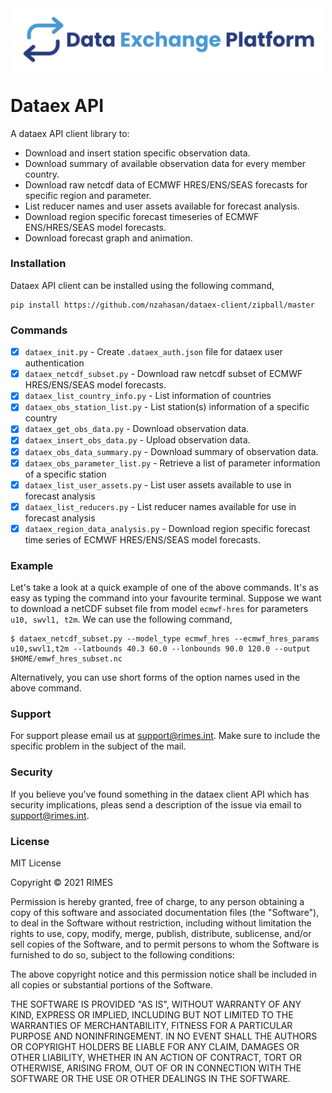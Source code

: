 
<img alt="Dataex" src="img/dataex_logo.svg" width="500px" style="display: block; margin: 0 auto 0 auto">

# Dataex API 

A dataex API client library to:

- Download and insert station specific observation data.
- Download summary of available observation data for every member country.
- Download raw netcdf data of ECMWF HRES/ENS/SEAS forecasts for specific region and parameter.
- List reducer names and user assets available for forecast analysis.
- Download region specific forecast timeseries of ECMWF ENS/HRES/SEAS model forecasts.
- Download forecast graph and animation.

### Installation

Dataex API client can be installed using the following command,
```
pip install https://github.com/nzahasan/dataex-client/zipball/master
```

### Commands

* [x] `dataex_init.py` - Create `.dataex_auth.json` file for dataex user authentication
* [x] `dataex_netcdf_subset.py` - Download raw netcdf subset of ECMWF HRES/ENS/SEAS model forecasts.
* [x] `dataex_list_country_info.py` - List information of countries
* [x] `dataex_obs_station_list.py` - List station(s) information of a specific country
* [x] `dataex_get_obs_data.py` - Download observation data.
* [x] `dataex_insert_obs_data.py` - Upload observation data.
* [x] `dataex_obs_data_summary.py` - Download summary of observation data.
* [x] `dataex_obs_parameter_list.py` - Retrieve a list of parameter information of a specific station
* [x] `dataex_list_user_assets.py` - List user assets available to use in forecast analysis
* [x] `dataex_list_reducers.py` - List reducer names available for use in forecast analysis
* [x] `dataex_region_data_analysis.py` - Download region specific forecast time series of ECMWF HRES/ENS/SEAS model forecasts.

### Example

Let's take a look at a quick example of one of the above commands. It's as easy as typing the command into your favourite terminal. Suppose we want to download a netCDF subset file from model `ecmwf-hres` for parameters `u10, swvl1, t2m`. We can use the following command, 

```
$ dataex_netcdf_subset.py --model_type ecmwf_hres --ecmwf_hres_params u10,swvl1,t2m --latbounds 40.3 60.0 --lonbounds 90.0 120.0 --output $HOME/emwf_hres_subset.nc

``` 
Alternatively, you can use short forms of the option names used in the above command. 

### Support

For support please email us at support@rimes.int. Make sure to include the specific problem in the subject of the mail.

### Security

If you believe you've found something in the dataex client API which has security implications, pleas send a description of the issue via email to support@rimes.int.


### License

MIT License

Copyright © 2021 RIMES

Permission is hereby granted, free of charge, to any person obtaining a copy
of this software and associated documentation files (the "Software"), to deal
in the Software without restriction, including without limitation the rights
to use, copy, modify, merge, publish, distribute, sublicense, and/or sell
copies of the Software, and to permit persons to whom the Software is
furnished to do so, subject to the following conditions:

The above copyright notice and this permission notice shall be included in all
copies or substantial portions of the Software.

THE SOFTWARE IS PROVIDED "AS IS", WITHOUT WARRANTY OF ANY KIND, EXPRESS OR
IMPLIED, INCLUDING BUT NOT LIMITED TO THE WARRANTIES OF MERCHANTABILITY,
FITNESS FOR A PARTICULAR PURPOSE AND NONINFRINGEMENT. IN NO EVENT SHALL THE
AUTHORS OR COPYRIGHT HOLDERS BE LIABLE FOR ANY CLAIM, DAMAGES OR OTHER
LIABILITY, WHETHER IN AN ACTION OF CONTRACT, TORT OR OTHERWISE, ARISING FROM,
OUT OF OR IN CONNECTION WITH THE SOFTWARE OR THE USE OR OTHER DEALINGS IN THE
SOFTWARE.

